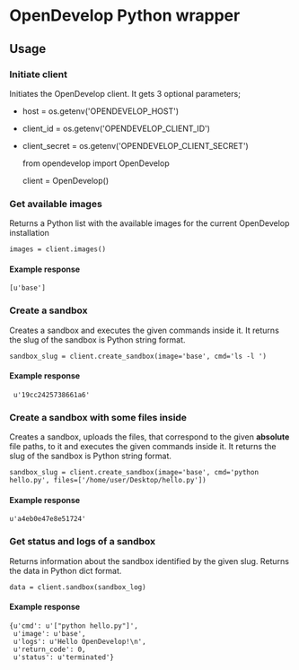 # OpenDevelop Python wrapper

## Usage

### Initiate client
Initiates the OpenDevelop client. It gets 3 optional parameters;

  * host = os.getenv('OPENDEVELOP_HOST')
  * client_id = os.getenv('OPENDEVELOP_CLIENT_ID')
  * client_secret = os.getenv('OPENDEVELOP_CLIENT_SECRET')

	from opendevelop import OpenDevelop
	
	client = OpenDevelop()
	
### Get available images
Returns a Python list with the available images for the current OpenDevelop installation

	images = client.images()
	
#### Example response
	[u'base']

### Create a sandbox
Creates a sandbox and executes the given commands inside it. It returns the slug of the sandbox is Python string format.

	sandbox_slug = client.create_sandbox(image='base', cmd='ls -l ')
	
#### Example response
	 u'19cc2425738661a6'
	
### Create a sandbox with some files inside
Creates a sandbox, uploads the files, that correspond to the given **absolute** file paths, to it 
and executes the given commands inside it. It returns the slug of the sandbox is Python string format.

	sandbox_slug = client.create_sandbox(image='base', cmd='python hello.py', files=['/home/user/Desktop/hello.py'])
	
#### Example response
	u'a4eb0e47e8e51724'
	
### Get status and logs of a sandbox
Returns information about the sandbox identified by the given slug. Returns the data in Python dict format.

	data = client.sandbox(sandbox_log)

#### Example response
	{u'cmd': u'["python hello.py"]',
	 u'image': u'base',
	 u'logs': u'Hello OpenDevelop!\n',
	 u'return_code': 0,
	 u'status': u'terminated'}